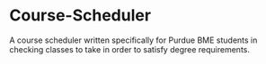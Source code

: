 # Course-Scheduler
A course scheduler written specifically for Purdue BME students in checking classes to take in order to satisfy degree requirements.
